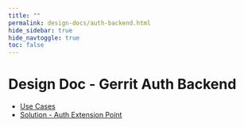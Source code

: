 ```yaml
---
title: ""
permalink: design-docs/auth-backend.html
hide_sidebar: true
hide_navtoggle: true
toc: false
---
```


# Design Doc - Gerrit Auth Backend

* [Use Cases](use-cases.md)
* [Solution - Auth Extension Point](solution-auth-extension.md)
